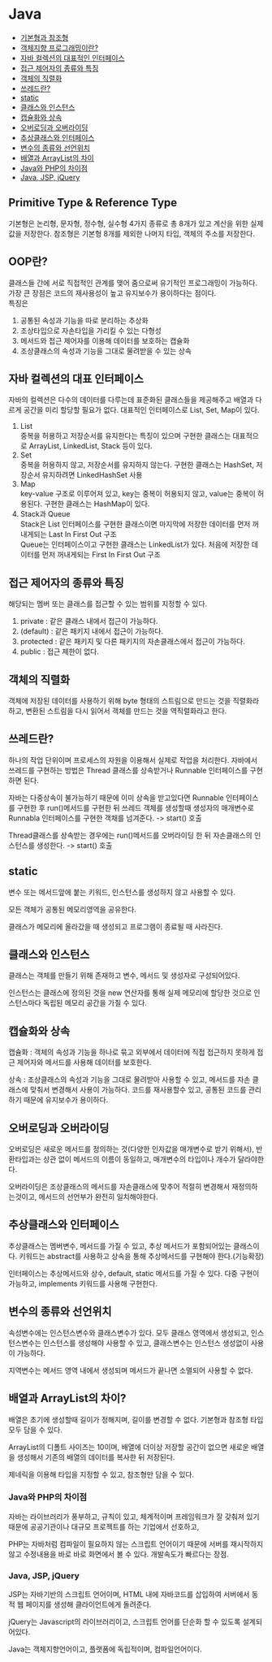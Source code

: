 # Java
* [기본형과 참조형](#java-1)
* [객체지향 프로그래밍이란?](#java-2)
* [자바 컬렉션의 대표적인 인터페이스](#java-3)
* [접근 제어자의 종류와 특징](#java-4)
* [객체의 직렬화](#java-5)
* [쓰레드란?](#java-6)
* [static](#java-7)
* [클래스와 인스턴스](#java-8)
* [캡슐화와 상속](#java-9)
* [오버로딩과 오버라이딩](#java-10)
* [추상클래스와 인터페이스](#java-11)
* [변수의 종류와 선언위치](#java-12)
* [배열과 ArrayList의 차이](#java-13)
* [Java와 PHP의 차이점](#java-14)
* [Java, JSP, jQuery](#java-15)

## Primitive Type & Reference Type <a id="java-1" />
기본형은 논리형, 문자형, 정수형, 실수형 4가지 종류로 총 8개가 있고 계산을 위한 실제 값을 저장한다.
참조형은 기본형 8개를 제외한 나머지 타입, 객체의 주소를 저장한다.

## OOP란? <a id="java-2" />
클래스들 간에 서로 직접적인 관계를 맺어 줌으로써 유기적인 프로그래밍이 가능하다.
가장 큰 장점은 코드의 재사용성이 높고 유지보수가 용이하다는 점이다.<br>
특징은<br> 
1. 공통된 속성과 기능을 따로 분리하는 추상화
2. 조상타입으로 자손타입을 가리킬 수 있는 다형성
3. 메서드와 접근 제어자를 이용해 데이터를 보호하는 캡슐화
4. 조상클래스의 속성과 기능을 그대로 물려받을 수 있는 상속 

## 자바 컬렉션의 대표 인터페이스<a id="java-3" />
자바의 컬렉션은 다수의 데이터를 다루는데 표준화된 클래스들을 제공해주고 배열과 다르게 공간을 미리 할당할 필요가 없다.
대표적인 인터페이스로 List, Set, Map이 있다.

1. List<br>
  중복을 허용하고 저장순서를 유지한다는 특징이 있으며 구현한 클래스는 대표적으로 ArrayList, LinkedList, Stack 등이 있다.
2. Set<br>
  중복을 허용하지 않고, 저장순서를 유지하지 않는다. 구현한 클래스는 HashSet, 저장순서 유지하려면 LinkedHashSet 사용
3. Map<br>
  key-value 구조로 이루어져 있고, key는 중복이 허용되지 않고, value는 중복이 허용된다. 구현한 클래스는 HashMap이 있다.
4. Stack과 Queue<br>
  Stack은 List 인터페이스를 구현한 클래스이면 마지막에 저장한 데이터를 먼저 꺼내게되는 Last In First Out 구조 <br>
  Queue는 인터페이스이고 구현한 클래스는 LinkedList가 있다. 처음에 저장한 데이터를 먼저 꺼내게되는 First In First Out 구조
  
## 접근 제어자의 종류와 특징<a id="java-4" />
해당되는 멤버 또는 클래스를 접근할 수 있는 범위를 지정할 수 있다.
1. private : 같은 클래스 내에서 접근이 가능하다.
2. (default) : 같은 패키지 내에서 접근이 가능하다.
3. protected : 같은 패키지 및 다른 패키지의 자손클래스에서 접근이 가능하다.
4. public : 접근 제한이 없다.

## 객체의 직렬화<a id="java-5" />
객체에 저장된 데이터를 사용하기 위해 byte 형태의 스트림으로 만드는 것을 직렬화라 하고, 변환된 스트림을 다시 읽어서 객체를 만드는 것을 역직렬화라고 한다.

## 쓰레드란?<a id="java-6" />
하나의 작업 단위이며 프로세스의 자원을 이용해서 실제로 작업을 처리한다.
자바에서 쓰레드를 구현하는 방법은 Thread 클래스를 상속받거나 Runnable 인터페이스를 구현하면 된다.

자바는 다중상속이 불가능하기 때문에 이미 상속을 받고있다면 Runnable 인터페이스를 구현한 후 run()메서드를 구현한 뒤 쓰레드 객체를 생성할때 생성자의 매개변수로 Runnabla 인터페이스를 구현한 객채를 넘겨준다. -> start() 호출

Thread클래스를 상속받는 경우에는 run()메서드를 오버라이딩 한 뒤 자손클래스의 인스턴스를 생성한다. -> start() 호출

## static <a id="java-7" />
변수 또는 메서드앞에 붙는 키워드, 인스턴스를 생성하지 않고 사용할 수 있다.

모든 객체가 공통된 메모리영역을 공유한다.

클래스가 메모리에 올라갔을 때 생성되고 프로그램이 종료될 때 사라진다.

## 클래스와 인스턴스 <a id="java-8" />
클래스는 객체를 만들기 위해 존재하고 변수, 메서드 및 생성자로 구성되어있다.

인스턴스는 클래스에 정의된 것을 new 연산자를 통해 실제 메모리에 할당한 것으로 인스턴스마다 독립된 메모리 공간을 가질 수 있다.

## 캡슐화와 상속 <a id="java-9" />
캡슐화 : 객체의 속성과 기능을 하나로 묶고 외부에서 데이터에 직접 접근하지 못하게 접근 제어자와 메서드를 사용해 데이터를 보호한다.

상속 : 조상클래스의 속성과 기능을 그대로 물려받아 사용할 수 있고, 메서드를 자손 클래스에 맞춰서 변경해서 사용이 가능하다. 코드를 재사용할수 있고, 공통된 코드를 관리하기 때문에 유지보수가 용이하다.

## 오버로딩과 오버라이딩 <a id="java-10" />
오버로딩은 새로운 메서드를 정의하는 것(다양한 인자값을 매개변수로 받기 위해서), 반환타입과는 상관 없이 메서드의 이름이 동일하고, 매개변수의 타입이나 개수가 달라야한다.

오버라이딩은 조상클래스의 메서드를 자손클래스에 맞추어 적절히 변경해서 재정의하는것이고, 메서드의 선언부가 완전히 일치해야한다.

## 추상클래스와 인터페이스 <a id="java-11" />
추상클래스는 멤버변수, 메서드를 가질 수 있고, 추상 메서드가 포함되어있는 클래스이다. 키워드는 abstract를 사용하고 상속을 통해 추상메서드를 구현해야 한다.(기능확장)

인터페이스는 추상메서드와 상수, default, static 메서드를 가질 수 있다. 다중 구현이 가능하고, implements 키워드를 사용해 구현한다.

## 변수의 종류와 선언위치 <a id="java-12" />
속성변수에는 인스턴스변수와 클래스변수가 있다. 모두 클래스 영역에서 생성되고, 인스턴스변수는 인스턴스를 생성해야 사용할 수 있고, 클래스변수는 인스턴스 생성없이 사용이 가능하다.

지역변수는 메서드 영역 내에서 생성되며 메서드가 끝나면 소멸되어 사용할 수 없다.

## 배열과 ArrayList의 차이? <a id="java-13" />
배열은 초기에 생성할때 길이가 정해지며, 길이를 변경할 수 없다. 기본형과 참조형 타입 모두 담을 수 있다.

ArrayList의 디폴트 사이즈는 10이며, 배열에 더이상 저장할 공간이 없으면 새로운 배열을 생성해서 기존의 배열의 데이터를 복사한 뒤 저장된다.

제네릭을 이용해 타입을 지정할 수 있고, 참조형만 담을 수 있다.

### Java와 PHP의 차이점 <a id = "java-14" />
자바는 라이브러리가 풍부하고, 규칙이 있고, 체계적이며 프레임워크가 잘 갖춰져 있기 때문에 공공기관이나 대규모 프로젝트를 하는 기업에서 선호하고,

PHP는 자바처럼 컴파일이 필요하지 않는 스크립트 언어이기 때문에 서버를 재시작하지 않고 수정내용을 바로 바로 화면에서 볼 수 있다. 개발속도가 빠르다는 장점.

### Java, JSP, jQuery <a id = "java-15" />
JSP는 자바기반의 스크립트 언어이며, HTML 내에 자바코드를 삽입하여 서버에서 동적 웹 페이지를 생성해 클라이언트에게 돌려준다.
                         
jQuery는 Javascript의 라이브러리이고, 스크립트 언어를 단순화 할 수 있도록 설계되어있다.
                         
Java는 객체지향언어이고, 플랫폼에 독립적이며, 컴파일언어이다.
